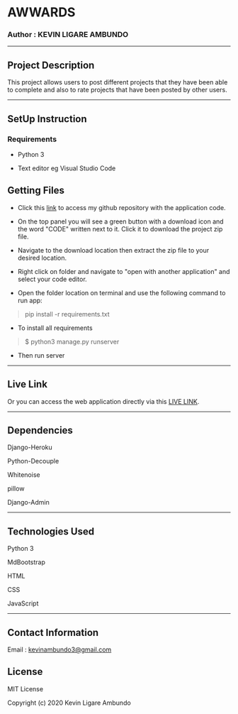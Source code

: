 # AWWARDS

### Author : KEVIN LIGARE AMBUNDO

*****

## Project Description

This project allows users to post different projects that they have been able to complete and also to rate projects that have been posted by other users.

*****

## SetUp Instruction

### Requirements

* Python 3

* Text editor eg Visual Studio Code

## Getting Files

* Click this [link](https://github.com/kevin3708/Django-IP3) to access my github repository with the application code.

* On the top panel you will see a green button with a download icon and the word "CODE" written next to it. Click it to download the project zip file.​

* Navigate to the download location then extract the zip file to your desired location.​

* Right click on folder and navigate to "open with another application" and select your code editor.

* Open the folder location on terminal and use the following command to run app:

> pip install -r requirements.txt

* To install all requirements

> $ python3 manage.py runserver

* Then run server

*****

## Live Link
Or you can access the web application directly via this [LIVE LINK]().

*****

## Dependencies

Django-Heroku

Python-Decouple

Whitenoise

pillow

Django-Admin

*****

## Technologies Used

Python 3

MdBootstrap

HTML

CSS

JavaScript

*****
## Contact Information
Email : kevinambundo3@gmail.com


## License

MIT License

Copyright (c) 2020 Kevin Ligare Ambundo